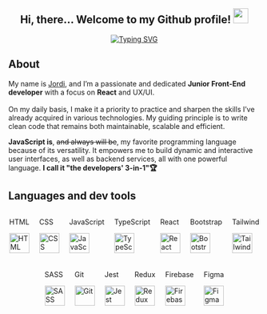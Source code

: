 <div align="center">
  
<h2> Hi, there... Welcome to my Github profile! <img src="https://github.com/abdoachhoubi/abdoachhoubi/blob/main/gifs/Hi.gif" width="30"></h2>

<p align="center">
<a href="https://git.io/typing-svg"><img src="https://readme-typing-svg.demolab.com?font=Inter+Tight&weight=500&size=44&duration=3000&pause=500&color=FFFFFF&center=true&vCenter=true&width=820&height=100&lines=I+am+a+Junior+Front+End+Developer+%F0%9F%A7%91%F0%9F%8F%BB%E2%80%8D%F0%9F%92%BB;Always+craving+for+new+knowladge+%F0%9F%A7%A0;(and+also+ice-cream%2C+let's+be+honest...)+%F0%9F%8D%A6" alt="Typing SVG" /></a>
</p>
</div>

<h2>About</h2>

My name is <a href="https://www.linkedin.com/in/jordi-saperas-castro/">Jordi</a>, and I’m a passionate and dedicated <b>Junior Front-End developer</b> with a focus on <b>React</b> and UX/UI. 
<br>
<br>
On my daily basis, I make it a priority to practice and sharpen the skills I’ve already acquired in various technologies. My guiding principle is to write clean code that remains both maintainable, scalable and efficient. 
<br>

<b>JavaScript is</b>, <del>and always will be</del>, my favorite programming language because of its versatility. It empowers me to build dynamic and interactive user interfaces, as well as backend services, all with one powerful language. <b>I call it "the developers' 3-in-1"🏆</b>

<h2>Languages and dev tools</h2>

<div style="display: flex; flex-wrap: wrap; justify-content: center; gap: 20px; align-items: center;">
  <div>
    <p>HTML</p>
    <a href="https://html.spec.whatwg.org/multipage/" target="_blank" rel="noreferrer">
      <img src="https://skillicons.dev/icons?i=html&theme=dark" height="40px" alt="HTML" />
    </a>
  </div>
  <div>
    <p>CSS</p>
    <a href="https://www.w3.org/Style/CSS/" target="_blank" rel="noreferrer">
      <img src="https://skillicons.dev/icons?i=css&theme=dark" height="40px" alt="CSS" />
    </a>
  </div>
  <div>
    <p>JavaScript</p>
    <a href="https://ecma-international.org/" target="_blank" rel="noreferrer">
      <img src="https://skillicons.dev/icons?i=js&theme=dark" height="40px" alt="JavaScript" />
    </a>
  </div>
  <div>
    <p>TypeScript</p>
    <a href="https://www.typescriptlang.org/" target="_blank" rel="noreferrer">
      <img src="https://skillicons.dev/icons?i=ts&theme=dark" height="40px" alt="TypeScript" />
    </a>
  </div>
  <div>
    <p>React</p>
    <a href="https://react.dev/" target="_blank" rel="noreferrer">
      <img src="https://skillicons.dev/icons?i=react&theme=dark" height="40px" alt="React" />
    </a>
  </div>
  <div>
    <p>Bootstrap</p>
    <a href="https://getbootstrap.com/" target="_blank" rel="noreferrer">
      <img src="https://skillicons.dev/icons?i=bootstrap&theme=light" height="40px" alt="Bootstrap" />
    </a>
  </div>
  <div>
    <p>Tailwind</p>
    <a href="https://tailwindcss.com/" target="_blank" rel="noreferrer">
      <img src="https://skillicons.dev/icons?i=tailwind&theme=light" height="40px" alt="Tailwind" />
    </a>
  </div>
  <div>
    <p>SASS</p>
    <a href="https://sass-lang.com/" target="_blank" rel="noreferrer">
      <img src="https://skillicons.dev/icons?i=sass&theme=dark" height="40px" alt="SASS" />
    </a>
  </div>
  <div>
    <p>Git</p>
    <a href="https://git-scm.com/" target="_blank" rel="noreferrer">
      <img src="https://skillicons.dev/icons?i=git&theme=dark" height="40px" alt="Git" />
    </a>
  </div>
  <div>
    <p>Jest</p>
    <a href="https://jestjs.io/es-ES/" target="_blank" rel="noreferrer">
      <img src="https://skillicons.dev/icons?i=jest&theme=dark" height="40px" alt="Jest" />
    </a>
  </div>
  <div>
    <p>Redux</p>
    <a href="https://redux.js.org/" target="_blank" rel="noreferrer">
      <img src="https://skillicons.dev/icons?i=redux&theme=light" height="40px" alt="Redux" />
    </a>
  </div>
  <div>
    <p>Firebase</p>
    <a href="https://firebase.google.com/" target="_blank" rel="noreferrer">
      <img src="https://skillicons.dev/icons?i=firebase&theme=light" height="40px" alt="Firebase" />
    </a>
  </div>
  <div>
    <p>Figma</p>
    <a href="https://www.figma.com/" target="_blank" rel="noreferrer">
      <img src="https://skillicons.dev/icons?i=figma&theme=light" height="40px" alt="Figma" />
    </a>
  </div>
</div>




<!--
**codingjordi/codingjordi** is a ✨ _special_ ✨ repository because its `README.md` (this file) appears on your GitHub profile.

Here are some ideas to get you started:

- 🔭 I’m currently working on ...
- 🌱 I’m currently learning ...
- 👯 I’m looking to collaborate on ...
- 🤔 I’m looking for help with ...
- 💬 Ask me about ...
- 📫 How to reach me: ...
- 😄 Pronouns: ...
- ⚡ Fun fact: ...
- +ç

-->
